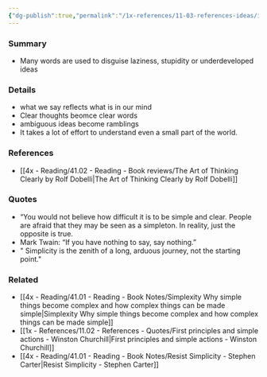 ```yaml
---
{"dg-publish":true,"permalink":"/1x-references/11-03-references-ideas/if-you-have-nothing-to-say-say-nothing/","title":"If you have nothing to say say nothing"}
---
```



### Summary
- Many words are used to disguise laziness, stupidity or underdeveloped ideas

### Details
- what we say reflects what is in our mind
- Clear thoughts beomce clear words
- ambiguous ideas become ramblings
- It takes a lot of effort to understand even a small part of the world.

### References
- [[4x - Reading/41.02 - Reading - Book reviews/The Art of Thinking Clearly by Rolf Dobelli\|The Art of Thinking Clearly by Rolf Dobelli]]

### Quotes
- “You would not believe how difficult it is to be simple and clear. People are afraid that they may be seen as a simpleton. In reality, just the opposite is true.
- Mark Twain: “If you have nothing to say, say nothing.”
- " Simplicity is the zenith of a long, arduous journey, not the starting point."

### Related
- [[4x - Reading/41.01 - Reading - Book Notes/Simplexity Why simple things become complex and how complex things can be made simple\|Simplexity Why simple things become complex and how complex things can be made simple]]
- [[1x - References/11.02 - References - Quotes/First principles and simple actions - Winston Churchill\|First principles and simple actions - Winston Churchill]]
- [[4x - Reading/41.01 - Reading - Book Notes/Resist Simplicity - Stephen Carter\|Resist Simplicity - Stephen Carter]]